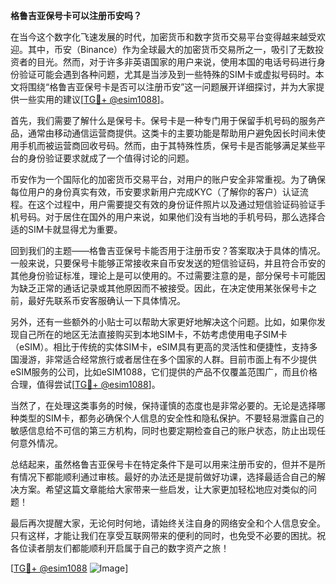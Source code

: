 **格鲁吉亚保号卡可以注册币安吗？**

在当今这个数字化飞速发展的时代，加密货币和数字货币交易平台变得越来越受欢迎。其中，币安（Binance）作为全球最大的加密货币交易所之一，吸引了无数投资者的目光。然而，对于许多非英语国家的用户来说，使用本国的电话号码进行身份验证可能会遇到各种问题，尤其是当涉及到一些特殊的SIM卡或虚拟号码时。本文将围绕“格鲁吉亚保号卡是否可以注册币安”这一问题展开详细探讨，并为大家提供一些实用的建议[[TG💪+ @esim1088](https://t.me/s/esim1088)]。

首先，我们需要了解什么是保号卡。保号卡是一种专门用于保留手机号码的服务产品，通常由移动通信运营商提供。这类卡的主要功能是帮助用户避免因长时间未使用手机而被运营商回收号码。然而，由于其特殊性质，保号卡是否能够满足某些平台的身份验证要求就成了一个值得讨论的问题。

币安作为一个国际化的加密货币交易平台，对用户的账户安全非常重视。为了确保每位用户的身份真实有效，币安要求新用户完成KYC（了解你的客户）认证流程。在这个过程中，用户需要提交有效的身份证件照片以及通过短信验证码验证手机号码。对于居住在国外的用户来说，如果他们没有当地的手机号码，那么选择合适的SIM卡就显得尤为重要。

回到我们的主题——格鲁吉亚保号卡能否用于注册币安？答案取决于具体的情况。一般来说，只要保号卡能够正常接收来自币安发送的短信验证码，并且符合币安的其他身份验证标准，理论上是可以使用的。不过需要注意的是，部分保号卡可能因为缺乏正常的通话记录或其他原因而不被接受。因此，在决定使用某张保号卡之前，最好先联系币安客服确认一下具体情况。

另外，还有一些额外的小贴士可以帮助大家更好地解决这个问题。比如，如果你发现自己所在的地区无法直接购买到本地SIM卡，不妨考虑使用电子SIM卡（eSIM）。相比于传统的实体SIM卡，eSIM具有更高的灵活性和便捷性，支持多国漫游，非常适合经常旅行或者居住在多个国家的人群。目前市面上有不少提供eSIM服务的公司，比如eSIM1088，它们提供的产品不仅覆盖范围广，而且价格合理，值得尝试[[TG💪+ @esim1088](https://t.me/s/esim1088)]。

当然了，在处理这类事务的时候，保持谨慎的态度也是非常必要的。无论是选择哪种类型的SIM卡，都务必确保个人信息的安全性和隐私保护。不要轻易泄露自己的敏感信息给不可信的第三方机构，同时也要定期检查自己的账户状态，防止出现任何意外情况。

总结起来，虽然格鲁吉亚保号卡在特定条件下是可以用来注册币安的，但并不是所有情况下都能顺利通过审核。最好的办法还是提前做好功课，选择最适合自己的解决方案。希望这篇文章能给大家带来一些启发，让大家更加轻松地应对类似的问题！

最后再次提醒大家，无论何时何地，请始终关注自身的网络安全和个人信息安全。只有这样，才能让我们在享受互联网带来的便利的同时，也免受不必要的困扰。祝各位读者朋友们都能顺利开启属于自己的数字资产之旅！

[[TG💪+ @esim1088](https://t.me/s/esim1088) ![Image](https://i.postimg.cc/4NQfJmqS/Snipaste-2025-05-13-00-14-12.png)]